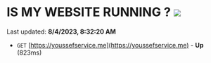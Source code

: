 # IS MY WEBSITE RUNNING ? [![](https://img.shields.io/static/v1?label=Sponsor&message=%E2%9D%A4&logo=GitHub&color=%23fe8e86)](https://github.com/sponsors/<username>)

Last updated: **8/4/2023, 8:32:20 AM**

- `GET` [https://youssefservice.me](https://youssefservice.me) - **Up** (823ms)
